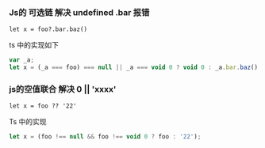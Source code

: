 ### Js的 可选链 解决 undefined .bar 报错

```tsx
let x = foo?.bar.baz()
```

ts 中的实现如下 

```js
var _a;
let x = (_a === foo) === null || _a === void 0 ? void 0 : _a.bar.baz()
```



### js的空值联合 解决 0 || 'xxxx'

```tsx
let x = foo ?? '22'
```

Ts 中的实现 

```js
let x = (foo !== null && foo !== void 0 ? foo : '22');
```


